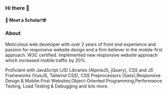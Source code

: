 ### Hi there 👋
#### :blue_heart: Meet a Scholar!🤓

### About
Meticulous web developer with over 2 years of front end experience and passion for responsive website design and a firm believer in the mobile-first approach. W3C certified. Implemented new responsive website approach which increased mobile traffic by 20%.

Proficient with JavaScript (JS) Libraries (AlpineJS, jQuery), CSS and JS Frameworks (VueJS, Tailwind CSS), CSS Preprocessors (Sass),Responsive Design & Mobile-First Websites,Object-Oriented Programming,Performance Testing, Load Testing & Debugging and lots more.

<!--
**tobisamcode/tobisamcode** is a ✨ _special_ ✨ repository because its `README.md` (this file) appears on your GitHub profile.
-->
